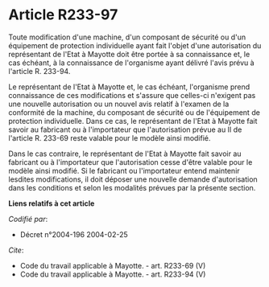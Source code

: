 # Article R233-97

Toute modification d'une machine, d'un composant de sécurité ou d'un équipement de protection individuelle ayant fait l'objet
d'une autorisation du représentant de l'Etat à Mayotte doit être portée à sa connaissance et, le cas échéant, à la
connaissance de l'organisme ayant délivré l'avis prévu à l'article R. 233-94. 

Le représentant de l'Etat à Mayotte et, le cas échéant, l'organisme prend connaissance de ces modifications et s'assure que
celles-ci n'exigent pas une nouvelle autorisation ou un nouvel avis relatif à l'examen de la conformité de la machine, du
composant de sécurité ou de l'équipement de protection individuelle. Dans ce cas, le représentant de l'Etat à Mayotte fait
savoir au fabricant ou à l'importateur que l'autorisation prévue au II de l'article R. 233-69 reste valable pour le modèle
ainsi modifié. 

Dans le cas contraire, le représentant de l'Etat à Mayotte fait savoir au fabricant ou à l'importateur que l'autorisation
cesse d'être valable pour le modèle ainsi modifié. Si le fabricant ou l'importateur entend maintenir lesdites modifications,
il doit déposer une nouvelle demande d'autorisation dans les conditions et selon les modalités prévues par la présente
section.

**Liens relatifs à cet article**

_Codifié par_:

  - Décret n°2004-196 2004-02-25

_Cite_:

  - Code du travail applicable à Mayotte. - art. R233-69 (V)
  - Code du travail applicable à Mayotte. - art. R233-94 (V)
